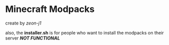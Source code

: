 # Minecraft Modpacks

create by *zeon-j1*

also, the **installer.sh** is for people who want to install the modpacks on their server ***NOT FUNCTIONAL***
